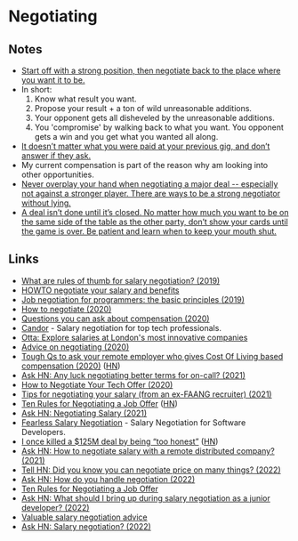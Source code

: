 # Negotiating

## Notes

- [Start off with a strong position, then negotiate back to the place where you want it to be.](https://www.reddit.com/r/startups/comments/5qtyh1/as_a_british_citizen_that_was_born_in_iraq_is/dd29nmy/)
- In short:
  1. Know what result you want.
  2. Propose your result + a ton of wild unreasonable additions.
  3. Your opponent gets all disheveled by the unreasonable additions.
  4. You 'compromise' by walking back to what you want. You opponent gets a win and you get what you wanted all along.
- [It doesn’t matter what you were paid at your previous gig, and don’t answer if they ask.](https://lobste.rs/s/rwy6lq/what_are_rules_thumb_for_salary)
- My current compensation is part of the reason why am looking into other opportunities.
- [Never overplay your hand when negotiating a major deal -- especially not against a stronger player. There are ways to be a strong negotiator without lying.](https://twitter.com/apartovi/status/1447253292686270467)
- [A deal isn’t done until it’s closed. No matter how much you want to be on the same side of the table as the other party, don’t show your cards until the game is over. Be patient and learn when to keep your mouth shut.](https://twitter.com/apartovi/status/1449858945942794245)

## Links

- [What are rules of thumb for salary negotiation? (2019)](https://lobste.rs/s/rwy6lq/what_are_rules_thumb_for_salary)
- [HOWTO negotiate your salary and benefits](https://valerieaurora.org/howto_salary/)
- [Job negotiation for programmers: the basic principles (2019)](https://codewithoutrules.com/2019/11/27/job-negotiation-for-programmers/)
- [How to negotiate (2020)](https://sriramk.com/negotiate)
- [Questions you can ask about compensation (2020)](https://jvns.ca/blog/compensation-questions/)
- [Candor](https://candor.co/) - Salary negotiation for top tech professionals.
- [Otta: Explore salaries at London's most innovative companies](https://app.otta.com/salaries/)
- [Advice on negotiating (2020)](https://twitter.com/jomayra_herrera/status/1283244902772387840)
- [Tough Qs to ask your remote employer who gives Cost Of Living based compensation (2020)](https://www.nityesh.com/equal-pay-for-equal-work-at-a-remote-company/) ([HN](https://news.ycombinator.com/item?id=25134220))
- [Ask HN: Any luck negotiating better terms for on-call? (2021)](https://news.ycombinator.com/item?id=25650905)
- [How to Negotiate Your Tech Offer (2020)](https://www.youtube.com/watch?v=fyn0CKPuPlA)
- [Tips for negotiating your salary (from an ex-FAANG recruiter) (2021)](https://www.youtube.com/watch?v=u9BoG1n1948)
- [Ten Rules for Negotiating a Job Offer](https://haseebq.com/my-ten-rules-for-negotiating-a-job-offer/) ([HN](https://news.ycombinator.com/item?id=27160934))
- [Ask HN: Negotiating Salary (2021)](https://news.ycombinator.com/item?id=27332305)
- [Fearless Salary Negotiation](https://fearlesssalarynegotiation.com/) - Salary Negotiation for Software Developers.
- [I once killed a $125M deal by being “too honest”](https://twitter.com/apartovi/status/1449856639331340289) ([HN](https://news.ycombinator.com/item?id=28916372))
- [Ask HN: How to negotiate salary with a remote distributed company? (2021)](https://news.ycombinator.com/item?id=29617841)
- [Tell HN: Did you know you can negotiate price on many things? (2022)](https://news.ycombinator.com/item?id=30748959)
- [Ask HN: How do you handle negotiation (2022)](https://news.ycombinator.com/item?id=30773362)
- [Ten Rules for Negotiating a Job Offer](https://haseebq.com/my-ten-rules-for-negotiating-a-job-offer/)
- [Ask HN: What should I bring up during salary negotiation as a junior developer? (2022)](https://news.ycombinator.com/item?id=31038133)
- [Valuable salary negotiation advice](https://github.com/petermekhaeil/salary-negotiating)
- [Ask HN: Salary negotiation? (2022)](https://news.ycombinator.com/item?id=32778166)
